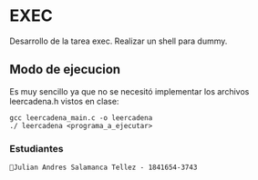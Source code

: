 # EXEC
Desarrollo de la tarea exec. Realizar un shell para dummy. 

## Modo de ejecucion
Es muy sencillo ya que no se necesitó implementar los archivos leercadena.h vistos en clase: 

```
gcc leercadena_main.c -o leercadena
./ leercadena <programa_a_ejecutar>
```
### Estudiantes
```
🔎Julian Andres Salamanca Tellez - 1841654-3743
```
